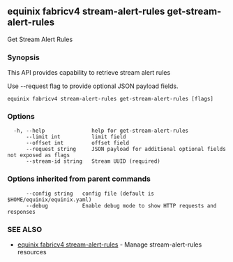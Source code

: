 ## equinix fabricv4 stream-alert-rules get-stream-alert-rules

Get Stream Alert Rules

### Synopsis

This API provides capability to retrieve stream alert rules

Use --request flag to provide optional JSON payload fields.

```
equinix fabricv4 stream-alert-rules get-stream-alert-rules [flags]
```

### Options

```
  -h, --help               help for get-stream-alert-rules
      --limit int          limit field
      --offset int         offset field
      --request string     JSON payload for additional optional fields not exposed as flags
      --stream-id string   Stream UUID (required)
```

### Options inherited from parent commands

```
      --config string   config file (default is $HOME/equinix/equinix.yaml)
      --debug           Enable debug mode to show HTTP requests and responses
```

### SEE ALSO

* [equinix fabricv4 stream-alert-rules](equinix_fabricv4_stream-alert-rules.md)	 - Manage stream-alert-rules resources

